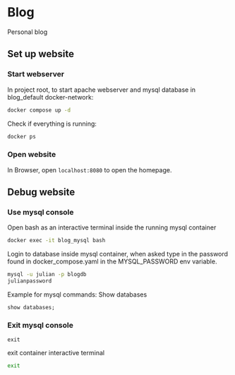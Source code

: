 # Blog
Personal blog

## Set up website
### Start webserver
In project root, to start apache webserver and mysql database in blog_default docker-network:
```cmd
docker compose up -d
```
Check if everything is running:
```cmd
docker ps
```
### Open website
In Browser, open `localhost:8080` to open the homepage.

## Debug website
### Use mysql console
Open bash as an interactive terminal inside the running mysql container
```cmd
docker exec -it blog_mysql bash
```
Login to database inside mysql container, when asked type in the password found in docker_compose.yaml in the MYSQL_PASSWORD env variable.
```bash
mysql -u julian -p blogdb
julianpassword
```
Example for mysql commands: Show databases
```mysql
show databases;
```
### Exit mysql console
```mysql
exit
```
exit container interactive terminal
```bash
exit
```